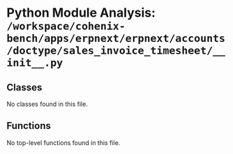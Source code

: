 # Python Module Analysis: `/workspace/cohenix-bench/apps/erpnext/erpnext/accounts/doctype/sales_invoice_timesheet/__init__.py`

## Classes

No classes found in this file.


## Functions

No top-level functions found in this file.
